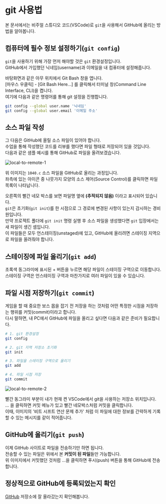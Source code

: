 # git 사용법

본 문서에서는 비주얼 스튜디오 코드(VSCode)로 `git`을 사용해서 GitHub에 올리는 방법을 알아봅니다.



## 컴퓨터에 필수 정보 설정하기(`git config`)

`git`을 사용하기 위해 가장 먼저 해야할 것은 `git` 환경설정입니다.  
GitHub에서 가입했던 닉네임(username)과 이메일을 내 컴퓨터에 설정해줍니다.  

바탕화면과 같은 아무 위치에서 Git Bash 창을 엽니다.  
[마우스 우클릭] - [Git Bash Here...] 를 클릭해서 터미널 창(Command Line Interface, CLI)을 켭니다.  
여기에 다음과 같은 명령어를 통해 git 설정을 진행합니다.

```bash
git config --global user.name '닉네임'
git config --global user.email '이메일 주소'
```


## 소스 파일 작성

그 다음은 GitHub에 올릴 소스 파일이 있어야 합니다.  
수업을 통해 작성했던 코드를 리뷰를 했다면 파일 형태로 저장되어 있을 것입니다.  
다음과 같은 샘플 예시를 통해 GitHub로 파일을 올려보겠습니다.

![local-to-remote-1](https://user-images.githubusercontent.com/54662174/94651325-445b9480-0333-11eb-82ba-caa50ad7bcbf.png)

위 이미지는 `1040.c` 소스 파일을 GitHub로 올리는 과정입니다.  
좌측에 있는 아이콘 중 나뭇가지 모양의 소스 제어(Source Control)를 클릭하면 파일 목록이 나타납니다.  

오른쪽의 빨간 네모 박스를 보면 파일명 옆에 **(추적되지 않음)** 이라고 표시되어 있습니다.  
`git`은 초기화(`git init`)를 한 시점으로 그 경로에 변경된  사항이 있는지 감시하는 경비원입니다.  
만약 프로젝트 폴더에 `git init` 명령 실행 후 소스 파일을 생성했다면 `git` 입장에서는 새 파일이 생긴 셈입니다.  
이 파일들은 모두 언스테이징(unstaged)에 있고, GitHub에 올리려면 스테이징 지역으로 파일을 올려줘야 합니다.


## 스테이징에 파일 올리기(`git add`)

초록색 동그라미에 표시된 + 버튼을 누르면 해당 파일이 스테이징 구역으로 이동합니다.  
스테이징 구역은 언스테이징 구역과 마찬가지로 여러 파일이 있을 수 있습니다.


## 파일 시점 저장하기(`git commit`)

게임을 할 때 중요한 보스 몹을 잡기 전 저장을 하는 것처럼 어떤 특정한 시점을 저장하는 행위를 커밋(commit)이라고 합니다.  
다시 말하면, 내 PC에서 GitHub에 파일을 올리고 싶다면 다음과 같은 준비가 필요합니다.

```bash
# 1. git 환경설정
git config

# 2. git 지역 저장소 초기화
git init

# 3. 파일을 스테이징 구역으로 올리기
git add

# 4. 파일 시점 저장
git commit
```

![local-to-remote-2](https://user-images.githubusercontent.com/54662174/94651329-458cc180-0333-11eb-883e-920f5e233670.png)

빨간 동그라미 부분이 내가 현재 켠 VSCode에서 git을 사용하는 저장소 위치입니다.  
... 을 클릭하면 커밋 메뉴가 있고 빨간 네모박스처럼 커밋을 클릭합니다.  
이때, 이미지의 '비트 시프트 연산 문제 추가' 처럼 이 파일에 대한 정보를 간략하게 기록할 수 있는 메시지를 같이 적어줍니다.


## GitHub에 올리기(`git push`)

이제 GitHub 사이트로 파일을 전송하기만 하면 됩니다.  
전송할 수 있는 파일은 위에서 본 **커밋이 된 파일**들만 가능합니다.  
위 이미지에서 커밋했던 것처럼 ...을 클릭하면 푸시(push) 버튼을 통해 GitHub에 전송합니다.


## 정상적으로 GitHub에 등록되었는지 확인

[GitHub](https://github.com/ay-oh/core-c) 저장소에 잘 올라갔는지 확인해봅니다.
